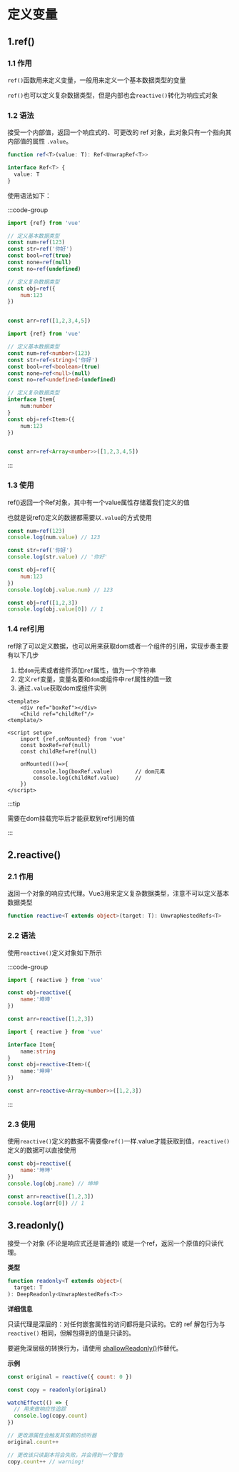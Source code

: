 # 定义变量

## 1.ref()

### 1.1 作用

`ref()`函数用来定义变量，一般用来定义一个基本数据类型的变量

`ref()`也可以定义复杂数据类型，但是内部也会`reactive()`转化为响应式对象

### 1.2 语法

接受一个内部值，返回一个响应式的、可更改的 ref 对象，此对象只有一个指向其内部值的属性 `.value`。

```ts
function ref<T>(value: T): Ref<UnwrapRef<T>>

interface Ref<T> {
  value: T
}
```

使用语法如下：

:::code-group

```js [Js]
import {ref} from 'vue'

// 定义基本数据类型
const num=ref(123)
const str=ref('你好')
const bool=ref(true)
const none=ref(null)
const no=ref(undefined)

// 定义复杂数据类型
const obj=ref({
    num:123
})


const arr=ref([1,2,3,4,5])
```

```ts [Ts]
import {ref} from 'vue'

// 定义基本数据类型
const num=ref<number>(123)
const str=ref<string>('你好')
const bool=ref<boolean>(true)
const none=ref<null>(null)
const no=ref<undefined>(undefined)

// 定义复杂数据类型
interface Item{
    num:number
}
const obj=ref<Item>({
    num:123
})


const arr=ref<Array<number>>([1,2,3,4,5])
```

:::





### 1.3 使用

ref()返回一个Ref对象，其中有一个value属性存储着我们定义的值

也就是说ref()定义的数据都需要以`.value`的方式使用

```js
const num=ref(123)
console.log(num.value) // 123

const str=ref('你好')
console.log(str.value) // '你好'

const obj=ref({
    num:123
})
console.log(obj.value.num) // 123

const obj=ref([1,2,3])
console.log(obj.value[0]) // 1
```



### 1.4 ref引用

ref除了可以定义数据，也可以用来获取dom或者一个组件的引用，实现步奏主要有以下几步

1. 给`dom`元素或者组件添加`ref`属性，值为一个字符串
2. 定义`ref`变量，变量名要和`dom`或组件中`ref`属性的值一致
3. 通过`.value`获取dom或组件实例

```vue
<template>
    <div ref="boxRef"></div>
    <Child ref="childRef"/>
<template/>

<script setup>
    import {ref,onMounted} from 'vue'
    const boxRef=ref(null)
    const childRef=ref(null)
    
    onMounted(()=>{
        console.log(boxRef.value)		// dom元素
        console.log(childRef.value)		// 
    })
</script>
```

:::tip

需要在dom挂载完毕后才能获取到ref引用的值

:::





## 2.reactive()

### 2.1 作用

返回一个对象的响应式代理。Vue3用来定义复杂数据类型，注意不可以定义基本数据类型

```ts
function reactive<T extends object>(target: T): UnwrapNestedRefs<T>
```



### 2.2 语法

使用`reactive()`定义对象如下所示

:::code-group

```js [Js]
import { reactive } from 'vue'

const obj=reactive({
    name:'坤坤'
})

const arr=reactive([1,2,3])
```

```ts [Ts]
import { reactive } from 'vue'

interface Item{
    name:string
}
const obj=reactive<Item>({
    name:'坤坤'
})

const arr=reactive<Array<number>>([1,2,3])
```

:::



### 2.3 使用

使用`reactive()`定义的数据不需要像`ref()`一样.value才能获取到值，`reactive()`定义的数据可以直接使用

```js
const obj=reactive({
    name:'坤坤'
})
console.log(obj.name) // 坤坤

const arr=reactive([1,2,3])
console.log(arr[0]) // 1
```





## 3.readonly()

接受一个对象 (不论是响应式还是普通的) 或是一个ref，返回一个原值的只读代理。

**类型**

```ts
function readonly<T extends object>(
  target: T
): DeepReadonly<UnwrapNestedRefs<T>>
```

**详细信息**

只读代理是深层的：对任何嵌套属性的访问都将是只读的。它的 ref 解包行为与 `reactive()` 相同，但解包得到的值是只读的。

要避免深层级的转换行为，请使用 [shallowReadonly()](10.进阶响应式Api#shallowReadonly)作替代。

**示例**

```js
const original = reactive({ count: 0 })

const copy = readonly(original)

watchEffect(() => {
  // 用来做响应性追踪
  console.log(copy.count)
})

// 更改源属性会触发其依赖的侦听器
original.count++

// 更改该只读副本将会失败，并会得到一个警告
copy.count++ // warning!
```

